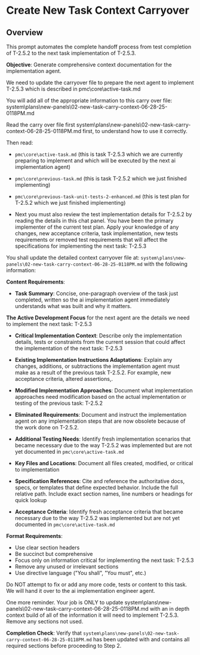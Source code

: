 # Create New Task Context Carryover

## Overview
This prompt automates the complete handoff process from test completion of T-2.5.2 to the next task implementation of T-2.5.3.

**Objective**: Generate comprehensive context documentation for the implementation agent.

We need to update the carryover file to prepare the next agent to implement T-2.5.3 which is described in pmc\core\active-task.md

You will add all of the appropriate information to this carry over file:
system\plans\new-panels\02-new-task-carry-context-06-28-25-0118PM.md

Read the carry over file first system\plans\new-panels\02-new-task-carry-context-06-28-25-0118PM.md first, to understand how to use it correctly.

Then read:
- `pmc\core\active-task.md` (this is task T-2.5.3 which we are currently preparing to implement and which will be executed by the next ai implementation agent)

- `pmc\core\previous-task.md` (this is task T-2.5.2 which we just finished implementing)

- `pmc\core\previous-task-unit-tests-2-enhanced.md` (this is test plan for T-2.5.2 which we just finished implementing)

- Next you must also review the test implementation details for T-2.5.2 by reading the details in this chat panel. You have been the primary implementer of the current test plan. Apply your knowledge of any changes, new acceptance criteria, task implementation, new tests requirements or removed test requirements that will affect the specifications for implementing the next task: T-2.5.3

You shall update the detailed context carryover file at: `system\plans\new-panels\02-new-task-carry-context-06-28-25-0118PM.md` with the following information:

**Content Requirements**:
- **Task Summary**: Concise, one-paragraph overview of the task just completed, written so the ai implementation agent immediately understands what was built and why it matters.

**The Active Development Focus** for the next agent are the details we need to implement the next task: T-2.5.3

- **Critical Implementation Context**: Describe only the implementation details, tests or constraints from the current session that could affect the implementation of the next task: T-2.5.3

- **Existing Implementation Instructions Adaptations**: Explain any changes, additions, or subtractions the implementation agent must make as a result of the previous task T-2.5.2. For example, new acceptance criteria, altered assertions,.

- **Modified Implementation Approaches**: Document what implementation approaches need modification based on the actual implementation or testing of the previous task: T-2.5.2

- **Eliminated Requirements**: Document and instruct the implementation agent on any implementation steps that are now obsolete because of the work done on T-2.5.2.

- **Additional Testing Needs**: Identify fresh implementation scenarios that became necessary due to the way T-2.5.2 was implemented but are not yet documented in `pmc\core\active-task.md`

- **Key Files and Locations**: Document all files created, modified, or critical to implementation
- **Specification References**: Cite and reference the authoritative docs, specs, or templates that define expected behavior. Include the full relative path. Include exact section names, line numbers or headings for quick lookup

- **Acceptance Criteria**: Identify fresh acceptance criteria that became necessary due to the way T-2.5.2 was implemented but are not yet documented in `pmc\core\active-task.md`

**Format Requirements**:
- Use clear section headers
- Be succinct but comprehensive
- Focus only on information critical for implementing the next task: T-2.5.3
- Remove any unused or irrelevant sections
- Use directive language ("You shall", "You must", etc.)

Do NOT attempt to fix or add any more code, tests or content to this task. We will hand it over to the ai implementation engineer agent.  

One more reminder. Your job is ONLY to update system\plans\new-panels\02-new-task-carry-context-06-28-25-0118PM.md with an in depth context build of all of the information it will need to implement T-2.5.3. Remove any sections not used.

**Completion Check**: Verify that `system\plans\new-panels\02-new-task-carry-context-06-28-25-0118PM.md` has been updated with and contains all required sections before proceeding to Step 2.